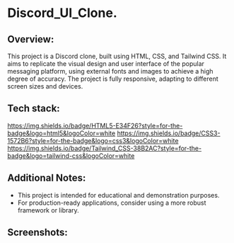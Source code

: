 ﻿#  Discord_UI_Clone.
 

## Overview:
This project is a Discord clone, built using HTML, CSS, and Tailwind CSS. It aims to replicate the visual design and user interface of the popular messaging platform, using external fonts and images to achieve a high degree of accuracy. The project is fully responsive, adapting to different screen sizes and devices.


## Tech stack:
https://img.shields.io/badge/HTML5-E34F26?style=for-the-badge&logo=html5&logoColor=white
https://img.shields.io/badge/CSS3-1572B6?style=for-the-badge&logo=css3&logoColor=white
https://img.shields.io/badge/Tailwind_CSS-38B2AC?style=for-the-badge&logo=tailwind-css&logoColor=white

## Additional Notes:
* This project is intended for educational and demonstration purposes.
* For production-ready applications, consider using a more robust framework or library.
  
## Screenshots:
